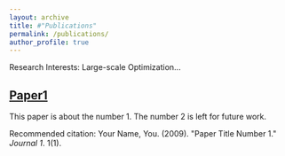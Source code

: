```yaml
---
layout: archive
title: #"Publications"
permalink: /publications/
author_profile: true
---
```


Research Interests: Large-scale Optimization...

[Paper1](http://academicpages.github.io/files/paper1.pdf)
------
This paper is about the number 1. The number 2 is left for future work.

Recommended citation: Your Name, You. (2009). "Paper Title Number 1." <i>Journal 1</i>. 1(1).